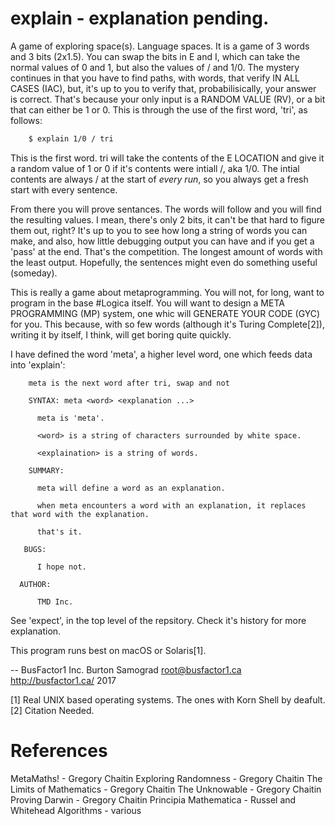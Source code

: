 # explain - explanation pending.

A game of exploring space(s).  Language spaces. It is a game of 3 words and 3 bits (2x1.5).  You can swap the bits in E and I, which can take the normal values of 0 and 1, but also the values of / and 1/0.  The mystery continues in that you have to find paths, with words, that verify IN ALL CASES (IAC), but, it's up to you to verify that, probabilisically, your answer is correct.  That's because your only input is a RANDOM VALUE (RV), or a bit that can either be 1 or 0.  This is through the use of the first word, 'tri', as follows:

```sh
    $ explain 1/0 / tri
```

This is the first word.  tri will take the contents of the E LOCATION and give it a random value of 1 or 0 if it's contents were intiall /, aka 1/0.  The intial contents are always / at the start of *every run*, so you always get a fresh start with every sentence.

From there you will prove sentances.  The words will follow and you will find the resulting values.  I mean, there's only 2 bits, it can't be that hard to figure them out, right?   It's up to you to see how long a string of words you can make, and also, how little debugging output you can have and if you get a 'pass' at the end.  That's the competition.  The longest amount of words with the least output.  Hopefully, the sentences might even do something useful (someday).

This is really a game about metaprogramming.  You will not, for long, want to program in the base #Logica itself.  You will want to design a META PROGRAMMING (MP) system, one whic will GENERATE YOUR CODE (GYC) for you. This because, with so few words (although it's Turing Complete[2]), writing it by itself, I think, will get boring quite quickly.

I have defined the word 'meta', a higher level word, one which feeds data into 'explain':

```
    meta is the next word after tri, swap and not
    
    SYNTAX: meta <word> <explanation ...>
    
      meta is 'meta'.
    
      <word> is a string of characters surrounded by white space.
      
      <explaination> is a string of words.
      
    SUMMARY:
      
      meta will define a word as an explanation.
      
      when meta encounters a word with an explanation, it replaces that word with the explanation.
      
      that's it.
      
   BUGS:
   
      I hope not.
      
  AUTHOR:
  
      TMD Inc.
```

See 'expect', in the top level of the repsitory.  Check it's history for more explanation.

This program runs best on macOS or Solaris[1]. 

--
BusFactor1 Inc.
Burton Samograd
root@busfactor1.ca
http://busfactor1.ca/
2017

[1] Real UNIX based operating systems. The ones with Korn Shell by deafult.
[2] Citation Needed.

References
==========

MetaMaths! - Gregory Chaitin
Exploring Randomness - Gregory Chaitin
The Limits of Mathematics - Gregory Chaitin
The Unknowable - Gregory Chaitin
Proving Darwin - Gregory Chaitin
Principia Mathematica - Russel and Whitehead
Algorithms - various
